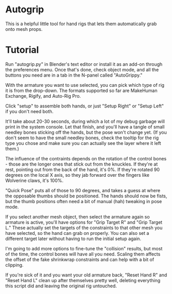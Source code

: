 # Autogrip

This is a helpful little tool for hand rigs that lets them automatically grab onto mesh props. 

# Tutorial

Run "autogrip.py" in Blender's text editor or install it as an add-on through the preferences menu. Once that's done, check object mode, and all the buttons you need are in a tab in the N-panel called "AutoGrippy."

With the armature you want to use selected, you can pick which type of rig it is from the drop-down. The formats supported so far are MakeHuman Exchange, Rigify, and Auto-Rig Pro.

Click "setup" to assemble both hands, or just "Setup Right" or "Setup Left" if you don't need both.

It'll take about 20-30 seconds, during which a lot of my debug garbage will print in the  system console. Let that finish, and you'll have a tangle of small needley bones sticking off the hands, but the pose won't change yet. (If you don't seem to have the small needley bones, check the tooltip for the rig type you chose and make sure you can actually see the layer where it left them.)

The influence of the contraints depends on the rotation of the control bones - those are the longer ones that stick out from the knuckles. If they're at rest, pointing out from the back of the hand, it's 0%. If they're rotated 90 degrees on the local X axis, so they jab forward over the fingers like Wolverine claws, it's 100%. 

"Quick Pose" puts all of those to 90 degrees, and takes a guess at where the opposable thumbs should be positioned. The hands should now be fists, but the thumb positions often need a bit of manual (hah) tweaking in pose mode.

If you select another mesh object, then select the armature again so armature is active, you'll have options for "Grip Target R" and "Grip Target L." These actually set the targets of the constraints to that other mesh you have selected, so the hand can grab on properly. You can also set a different target later without having to run the initial setup again.

I'm going to add more options to fine-tune the "collision" results, but most of the time, the control bones will have all you need. Scaling them affects the offset of the fake shrinkwrap constraints and can help with a bit of clipping. 

If you're sick of it and you want your old armature back, "Reset Hand R" and "Reset Hand L" clean up after themselves pretty well, deleting everything this script did and leaving the original rig untouched. 
